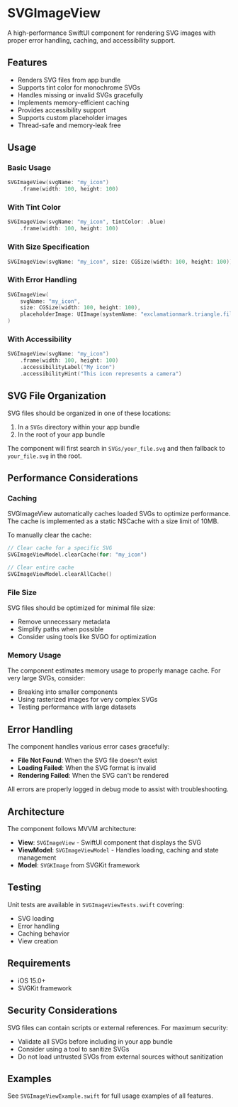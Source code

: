# SVGImageView

A high-performance SwiftUI component for rendering SVG images with proper error handling, caching, and accessibility support.

## Features

- Renders SVG files from app bundle
- Supports tint color for monochrome SVGs
- Handles missing or invalid SVGs gracefully
- Implements memory-efficient caching
- Provides accessibility support
- Supports custom placeholder images
- Thread-safe and memory-leak free

## Usage

### Basic Usage

```swift
SVGImageView(svgName: "my_icon")
    .frame(width: 100, height: 100)
```

### With Tint Color

```swift
SVGImageView(svgName: "my_icon", tintColor: .blue)
    .frame(width: 100, height: 100)
```

### With Size Specification

```swift
SVGImageView(svgName: "my_icon", size: CGSize(width: 100, height: 100))
```

### With Error Handling

```swift
SVGImageView(
    svgName: "my_icon", 
    size: CGSize(width: 100, height: 100),
    placeholderImage: UIImage(systemName: "exclamationmark.triangle.fill")
)
```

### With Accessibility

```swift
SVGImageView(svgName: "my_icon")
    .frame(width: 100, height: 100)
    .accessibilityLabel("My icon")
    .accessibilityHint("This icon represents a camera")
```

## SVG File Organization

SVG files should be organized in one of these locations:

1. In a `SVGs` directory within your app bundle
2. In the root of your app bundle

The component will first search in `SVGs/your_file.svg` and then fallback to `your_file.svg` in the root.

## Performance Considerations

### Caching

SVGImageView automatically caches loaded SVGs to optimize performance. The cache is implemented as a static NSCache with a size limit of 10MB.

To manually clear the cache:

```swift
// Clear cache for a specific SVG
SVGImageViewModel.clearCache(for: "my_icon")

// Clear entire cache
SVGImageViewModel.clearAllCache()
```

### File Size

SVG files should be optimized for minimal file size:

- Remove unnecessary metadata
- Simplify paths when possible
- Consider using tools like SVGO for optimization

### Memory Usage

The component estimates memory usage to properly manage cache. For very large SVGs, consider:

- Breaking into smaller components
- Using rasterized images for very complex SVGs
- Testing performance with large datasets

## Error Handling

The component handles various error cases gracefully:

- **File Not Found**: When the SVG file doesn't exist
- **Loading Failed**: When the SVG format is invalid
- **Rendering Failed**: When the SVG can't be rendered

All errors are properly logged in debug mode to assist with troubleshooting.

## Architecture

The component follows MVVM architecture:

- **View**: `SVGImageView` - SwiftUI component that displays the SVG
- **ViewModel**: `SVGImageViewModel` - Handles loading, caching and state management
- **Model**: `SVGKImage` from SVGKit framework

## Testing

Unit tests are available in `SVGImageViewTests.swift` covering:

- SVG loading
- Error handling
- Caching behavior
- View creation

## Requirements

- iOS 15.0+
- SVGKit framework

## Security Considerations

SVG files can contain scripts or external references. For maximum security:

- Validate all SVGs before including in your app bundle
- Consider using a tool to sanitize SVGs
- Do not load untrusted SVGs from external sources without sanitization

## Examples

See `SVGImageViewExample.swift` for full usage examples of all features. 